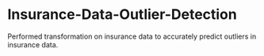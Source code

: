 # Insurance-Data-Outlier-Detection
Performed transformation on insurance data to accurately predict outliers in insurance data.
